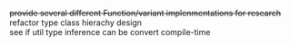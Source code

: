 ~~provide several different Function/variant implenmentations for research~~\
refactor type class hierachy design\
see if util type inference can be convert compile-time
